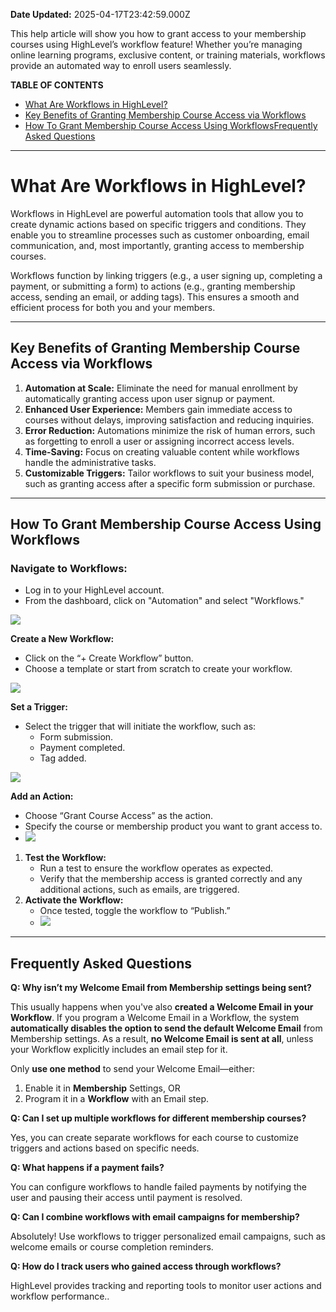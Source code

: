 **Date Updated:** 2025-04-17T23:42:59.000Z

This help article will show you how to grant access to your membership courses using HighLevel’s workflow feature! Whether you’re managing online learning programs, exclusive content, or training materials, workflows provide an automated way to enroll users seamlessly.

  
**TABLE OF CONTENTS**

* [What Are Workflows in HighLevel?](#What-Are-Workflows-in-HighLevel?)[](#Key-Benefits-of-Granting-Membership-Course-Access-via-Workflows)
* [Key Benefits of Granting Membership Course Access via Workflows](#Key-Benefits-of-Granting-Membership-Course-Access-via-Workflows)[](#How-To-Grant-Membership-Course-Access-Using-Workflows)
* [How To Grant Membership Course Access Using Workflows](#How-To-Grant-Membership-Course-Access-Using-Workflows)[Frequently Asked Questions](#Frequently-Asked-Questions)

---

# **What Are Workflows in HighLevel?**

  
Workflows in HighLevel are powerful automation tools that allow you to create dynamic actions based on specific triggers and conditions. They enable you to streamline processes such as customer onboarding, email communication, and, most importantly, granting access to membership courses.

  
Workflows function by linking triggers (e.g., a user signing up, completing a payment, or submitting a form) to actions (e.g., granting membership access, sending an email, or adding tags). This ensures a smooth and efficient process for both you and your members.

---

## **Key Benefits of Granting Membership Course Access via Workflows**

  
1. **Automation at Scale:** Eliminate the need for manual enrollment by automatically granting access upon user signup or payment.
2. **Enhanced User Experience:** Members gain immediate access to courses without delays, improving satisfaction and reducing inquiries.
3. **Error Reduction:** Automations minimize the risk of human errors, such as forgetting to enroll a user or assigning incorrect access levels.
4. **Time-Saving:** Focus on creating valuable content while workflows handle the administrative tasks.
5. **Customizable Triggers:** Tailor workflows to suit your business model, such as granting access after a specific form submission or purchase.

---

## **How To Grant Membership Course Access Using Workflows**

  
### **Navigate to Workflows:**

* Log in to your HighLevel account.
* From the dashboard, click on "Automation" and select "Workflows."

  
![](https://s3.amazonaws.com/cdn.freshdesk.com/data/helpdesk/attachments/production/155039758370/original/z0HJ6idTGNdg29TLHW_n-4Pl6ilmWO0ssQ.png?1736793539)

  
**Create a New Workflow:**

* Click on the “+ Create Workflow” button.
* Choose a template or start from scratch to create your workflow.  
    
![](https://s3.amazonaws.com/cdn.freshdesk.com/data/helpdesk/attachments/production/155039758517/original/MUf_db5ZS2VHrjZ7NPjsqpMERMuWcfk6_Q.gif?1736793779)

  
**Set a Trigger:**

* Select the trigger that will initiate the workflow, such as:  
   * Form submission.  
   * Payment completed.  
   * Tag added.

  
![](https://s3.amazonaws.com/cdn.freshdesk.com/data/helpdesk/attachments/production/155039758755/original/t4CPad8-f90B6OxrSXPHNrTMNqk9H1Pjig.png?1736794164)

  
**Add an Action:**

* Choose “Grant Course Access” as the action.
* Specify the course or membership product you want to grant access to.
* ![](https://s3.amazonaws.com/cdn.freshdesk.com/data/helpdesk/attachments/production/155039826595/original/zHnoIBerokKhP_Rm_jLUGShKOsQ3pgowYw.gif?1736874368)
1. **Test the Workflow:**  
   * Run a test to ensure the workflow operates as expected.  
   * Verify that the membership access is granted correctly and any additional actions, such as emails, are triggered.
2. **Activate the Workflow:**  
   * Once tested, toggle the workflow to “Publish.”  
   * ![](https://s3.amazonaws.com/cdn.freshdesk.com/data/helpdesk/attachments/production/155039826785/original/7vj1wmm1ZvKr38YLKc5uIZRvkd821pLN_g.gif?1736874619)

---

## **Frequently Asked Questions**

  
**Q: Why isn’t my Welcome Email from Membership settings being sent?**

This usually happens when you've also **created a Welcome Email in your Workflow**. If you program a Welcome Email in a Workflow, the system **automatically disables the option to send the default Welcome Email** from Membership settings. As a result, **no Welcome Email is sent at all**, unless your Workflow explicitly includes an email step for it.

  
Only **use one method** to send your Welcome Email—either:

  
1. Enable it in **Membership** Settings, OR
2. Program it in a **Workflow** with an Email step.

  
**Q: Can I set up multiple workflows for different membership courses?**

Yes, you can create separate workflows for each course to customize triggers and actions based on specific needs.

  
**Q: What happens if a payment fails?**

You can configure workflows to handle failed payments by notifying the user and pausing their access until payment is resolved.

  
**Q: Can I combine workflows with email campaigns for membership?**

Absolutely! Use workflows to trigger personalized email campaigns, such as welcome emails or course completion reminders.

  
**Q: How do I track users who gained access through workflows?**

HighLevel provides tracking and reporting tools to monitor user actions and workflow performance..
